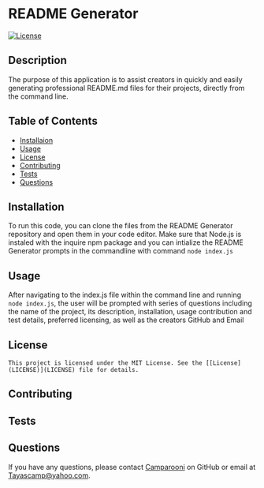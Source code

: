 # README Generator

  [![License](https://img.shields.io/badge/License-MIT-brightgreen.svg)](LICENSE)

  ## Description
  The purpose of this application is to assist creators in quickly and easily generating professional README.md files for their projects, directly from the command line.

  ## Table of Contents
  - [Installaion](#installation)
  - [Usage](#usage)
  - [License](#license)
  - [Contributing](#contributing)
  - [Tests](#tests)
  - [Questions](#questions)

  ## Installation
  To run this code, you can clone the files from the README Generator repository and open them in your code editor. Make sure that Node.js is instaled with the inquire npm package and you can intialize the README Generator prompts in the commandline  with  command `node index.js`

  ## Usage 
  After navigating to the index.js file within the command line and running `node index.js`, the user will be prompted with series of questions including the name of the project,  its description, installation, usage contribution and test details, preferred licensing, as well as the creators GitHub and Email

  ## License
    This project is licensed under the MIT License. See the [[License](LICENSE)](LICENSE) file for details.

  ## Contributing 
  

  ## Tests
  

  ## Questions
  If you have any questions, please contact [Camparooni](https://github.com/Camparooni) on GitHub or email at Tayascamp@yahoo.com.

